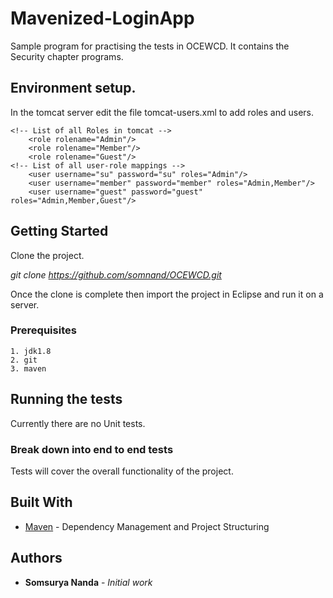 # Mavenized-LoginApp

Sample program for practising the tests in OCEWCD. It contains the Security chapter programs.

## Environment setup.
In the tomcat server edit the file tomcat-users.xml to add roles and users.
```
<!-- List of all Roles in tomcat -->
	<role rolename="Admin"/>
	<role rolename="Member"/>
	<role rolename="Guest"/>
<!-- List of all user-role mappings -->	
	<user username="su" password="su" roles="Admin"/>
	<user username="member" password="member" roles="Admin,Member"/>
	<user username="guest" password="guest" roles="Admin,Member,Guest"/>
```
## Getting Started

Clone the project. 

*git clone https://github.com/somnand/OCEWCD.git*

Once the clone is complete then import the project in Eclipse and run it on a server.

### Prerequisites
```
1. jdk1.8
2. git
3. maven
```
## Running the tests

Currently there are no Unit tests.

### Break down into end to end tests

Tests will cover the overall functionality of the project.

## Built With

* [Maven](https://maven.apache.org/) - Dependency Management and Project Structuring

## Authors

* **Somsurya Nanda** - *Initial work* 



